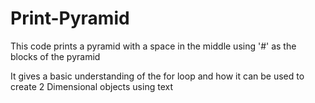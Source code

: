 # Print-Pyramid

This code prints a pyramid with a space in the middle using '#' as the blocks of the pyramid

It gives a basic understanding of the for loop and how it can be used to create 2 Dimensional objects using text
